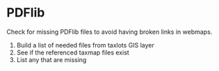 # PDFlib

Check for missing PDFlib files
to avoid having broken links in webmaps.

1. Build a list of needed files from taxlots GIS layer
2. See if the referenced taxmap files exist
3. List any that are missing

